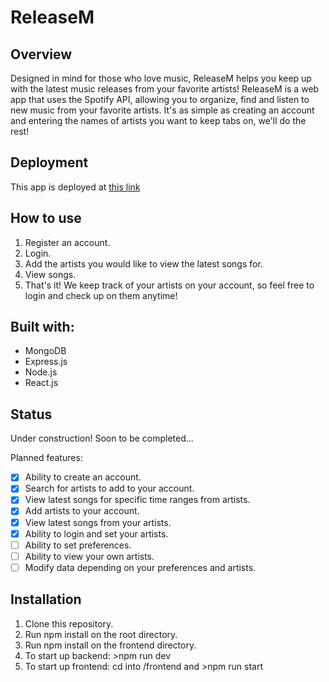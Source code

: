 # ReleaseM

## Overview

Designed in mind for those who love music, ReleaseM helps you keep up with the latest music releases from your favorite artists! ReleaseM is a web app that uses the Spotify API, allowing you to organize, find and listen to new music from your favorite artists. It's as simple as creating an account and entering the names of artists you want to keep tabs on, we'll do the rest!

## Deployment

This app is deployed at [this link](https://releasem.herokuapp.com/)

## How to use

1. Register an account.
2. Login.
3. Add the artists you would like to view the latest songs for.
4. View songs.
5. That's it! We keep track of your artists on your account, so feel free to login and check up on them anytime!

## Built with:

- MongoDB
- Express.js
- Node.js
- React.js

## Status

Under construction! Soon to be completed...

Planned features:

- [x] Ability to create an account.
- [x] Search for artists to add to your account.
- [x] View latest songs for specific time ranges from artists.
- [x] Add artists to your account.
- [x] View latest songs from your artists.
- [x] Ability to login and set your artists.
- [ ] Ability to set preferences.
- [ ] Ability to view your own artists.
- [ ] Modify data depending on your preferences and artists.

## Installation

1. Clone this repository.
2. Run npm install on the root directory.
3. Run npm install on the frontend directory.
4. To start up backend: >npm run dev
5. To start up frontend: cd into /frontend and >npm run start
